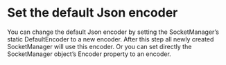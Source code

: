 # Set the default Json encoder
You can change the default Json encoder by setting the SocketManager’s static DefaultEncoder to a new encoder. After this step all newly created SocketManager will use this encoder.
Or you can set directly the SocketManager object’s Encoder property to an encoder.
